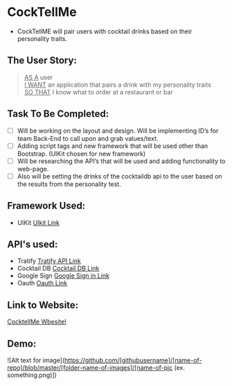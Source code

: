 # CockTellMe
* CockTellME will pair users with cocktail drinks based on their personality traits.
  
## The User Story:
> <ins>AS A</ins> user\
> <ins>I WANT</ins> an application that pairs a drink with my personality traits\
> <ins>SO THAT</ins> I know what to order at a restaurant or bar

## Task To Be Completed:
- [ ] Will be working on the layout and design. Will be implementing ID’s for team Back-End to call upon and grab values/text.
- [ ] Adding script tags and new framework that will be used other than Bootstrap. (UIKit chosen for new framework)
- [ ] Will be researching the API’s that will be used and adding functionality to web-page. 
- [ ] Also will be setting the drinks of the cocktaildb api to the user based on the results from the personality test.

## Framework Used:
* UIKit [UIkit Link](https://getuikit.com/)
  
## API's used:
* Tratify [Tratify API Link](https://www.traitify.com/api/)
* Cocktail DB [Cocktail DB Link](https://www.thecocktaildb.com/api.php)
* Google Sign [Google Sign in Link](https://developers.google.com/identity/sign-in/web/sign-in)
* Oauth [Oauth Link](https://docs.oauth.io/)

## Link to Website:
[CocktellMe Wbesite!](https://oksimone.github.io/cocktellme/)

## Demo:
![Alt text for image](https://github.com/[githubusername]/[name-of-repo]/blob/master/[folder-name-of-images]/[name-of-pic (ex. something.png)])

